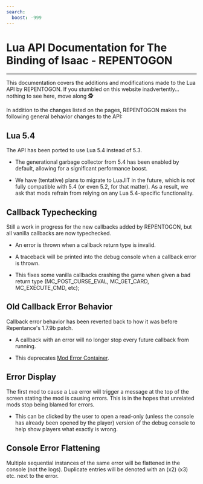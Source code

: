 ```yaml
---
search:
  boost: -999
---
```

# Lua API Documentation for The Binding of Isaac - REPENTOGON
___

This documentation covers the additions and modifications made to the Lua API by REPENTOGON. If you stumbled on this website inadvertently... nothing to see here, move along 🕵️

In addition to the changes listed on the pages, REPENTOGON makes the following general behavior changes to the API:

## Lua 5.4
The API has been ported to use Lua 5.4 instead of 5.3.
  
  * The generational garbage collector from 5.4 has been enabled by default, allowing for a significant performance boost.

  * We have (tentative) plans to migrate to LuaJIT in the future, which is *not* fully compatible with 5.4 (or even 5.2, for that matter). As a result, we ask that mods refrain from relying on any Lua 5.4-specific functionality.

## Callback Typechecking
Still a work in progress for the new callbacks added by REPENTOGON, but all vanilla callbacks are now typechecked.

  * An error is thrown when a callback return type is invalid.
  
  * A traceback will be printed into the debug console when a callback error is thrown.
  
  * This fixes some vanilla callbacks crashing the game when given a bad return type (MC_POST_CURSE_EVAL, MC_GET_CARD, MC_EXECUTE_CMD, etc);
  
## Old Callback Error Behavior
Callback error behavior has been reverted back to how it was before Repentance's 1.7.9b patch. 

  * A callback with an error will no longer stop every future callback from running.
  
  * This deprecates [Mod Error Container](https://steamcommunity.com/sharedfiles/filedetails/?id=2917616737).
  
## Error Display
The first mod to cause a Lua error will trigger a message at the top of the screen stating the mod is causing errors. This is in the hopes that unrelated mods stop being blamed for errors.
  
  * This can be clicked by the user to open a read-only (unless the console has already been opened by the player) version of the debug console to help show players what exactly is wrong.

## Console Error Flattening
 Multiple sequential instances of the same error will be flattened in the console (not the logs). Duplicate entries will be denoted with an (x2) (x3) etc. next to the error.